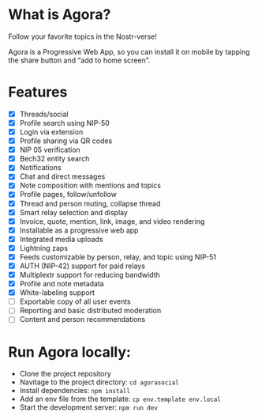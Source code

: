 # What is Agora?

Follow your favorite topics in the Nostr-verse!

Agora is a Progressive Web App, so you can install it on mobile by tapping the share button and “add to home screen”.

# Features

- [x] Threads/social
- [x] Profile search using NIP-50
- [x] Login via extension
- [x] Profile sharing via QR codes
- [x] NIP 05 verification
- [x] Bech32 entity search
- [x] Notifications
- [x] Chat and direct messages
- [x] Note composition with mentions and topics
- [x] Profile pages, follow/unfollow
- [x] Thread and person muting, collapse thread
- [x] Smart relay selection and display
- [x] Invoice, quote, mention, link, image, and video rendering
- [x] Installable as a progressive web app
- [x] Integrated media uploads
- [x] Lightning zaps
- [x] Feeds customizable by person, relay, and topic using NIP-51
- [x] AUTH (NIP-42) support for paid relays
- [x] Multiplextr support for reducing bandwidth
- [x] Profile and note metadata
- [x] White-labeling support
- [ ] Exportable copy of all user events
- [ ] Reporting and basic distributed moderation
- [ ] Content and person recommendations

# Run  Agora locally:

- Clone the project repository
- Navitage to the project directory: `cd agorasocial`
- Install dependencies: `npm install`
- Add an env file from the template: `cp env.template env.local`
- Start the development server: `npm run dev`

